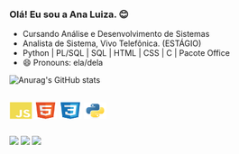 ### Olá! Eu sou a Ana Luiza. 😊
- Cursando Análise e Desenvolvimento de Sistemas
- Analista de Sistema, Vivo Telefônica. (ESTÁGIO)
- Python | PL/SQL | SQL | HTML | CSS | C | Pacote Office
- 😄 Pronouns: ela/dela

![Anurag's GitHub stats](https://github-readme-stats.vercel.app/api?username=annaluiizadiniz&show_icons=true&theme=radical)

<div style="display: inline_block"><br>
  <img align="center" alt="Rafa-Js" height="30" width="40" 
  src="https://raw.githubusercontent.com/devicons/devicon/master/icons/javascript/javascript-plain.svg">
  <img align="center" alt="Rafa-HTML" height="30" width="40" src="https://raw.githubusercontent.com/devicons/devicon/master/icons/html5/html5-original.svg">
  <img align="center" alt="Rafa-CSS" height="30" width="40" src="https://raw.githubusercontent.com/devicons/devicon/master/icons/css3/css3-original.svg">
  <img align="center" alt="Rafa-Python" height="30" width="40" 
       src="https://raw.githubusercontent.com/devicons/devicon/master/icons/python/python-original.svg">
</div>

  ##
 
<div> 
  
  <a href="(https://instagram.com/_.analluiza?igshid=NTc4MTIwNjQ2YQ==)" target="_blank"><img src="https://img.shields.io/badge/-Instagram-%23E4405F?style=for-the-badge&logo=instagram&logoColor=white" target="_blank"></a>
  <a href = "mailto:analluizacosta@outlook.com"><img src="https://img.shields.io/badge/-Gmail-%23333?style=for-the-badge&logo=gmail&logoColor=white" target="_blank"></a>
  <a href="(http://linkedin.com/in/ana-luiza-diniz-costa)" target="_blank"><img src="https://img.shields.io/badge/-LinkedIn-%230077B5?style=for-the-badge&logo=linkedin&logoColor=white" target="_blank"></a> 
  
</div>

